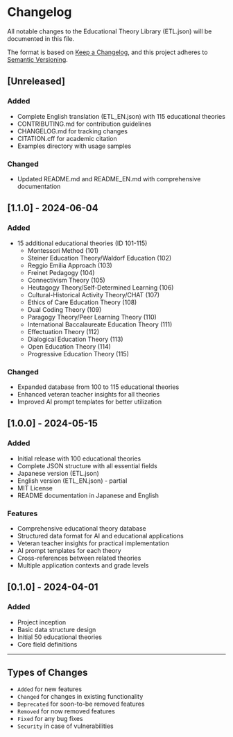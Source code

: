 # Changelog

All notable changes to the Educational Theory Library (ETL.json) will be documented in this file.

The format is based on [Keep a Changelog](https://keepachangelog.com/en/1.0.0/),
and this project adheres to [Semantic Versioning](https://semver.org/spec/v2.0.0.html).

## [Unreleased]

### Added
- Complete English translation (ETL_EN.json) with 115 educational theories
- CONTRIBUTING.md for contribution guidelines
- CHANGELOG.md for tracking changes
- CITATION.cff for academic citation
- Examples directory with usage samples

### Changed
- Updated README.md and README_EN.md with comprehensive documentation

## [1.1.0] - 2024-06-04

### Added
- 15 additional educational theories (ID 101-115)
  - Montessori Method (101)
  - Steiner Education Theory/Waldorf Education (102)
  - Reggio Emilia Approach (103)
  - Freinet Pedagogy (104)
  - Connectivism Theory (105)
  - Heutagogy Theory/Self-Determined Learning (106)
  - Cultural-Historical Activity Theory/CHAT (107)
  - Ethics of Care Education Theory (108)
  - Dual Coding Theory (109)
  - Paragogy Theory/Peer Learning Theory (110)
  - International Baccalaureate Education Theory (111)
  - Effectuation Theory (112)
  - Dialogical Education Theory (113)
  - Open Education Theory (114)
  - Progressive Education Theory (115)

### Changed
- Expanded database from 100 to 115 educational theories
- Enhanced veteran teacher insights for all theories
- Improved AI prompt templates for better utilization

## [1.0.0] - 2024-05-15

### Added
- Initial release with 100 educational theories
- Complete JSON structure with all essential fields
- Japanese version (ETL.json)
- English version (ETL_EN.json) - partial
- MIT License
- README documentation in Japanese and English

### Features
- Comprehensive educational theory database
- Structured data format for AI and educational applications
- Veteran teacher insights for practical implementation
- AI prompt templates for each theory
- Cross-references between related theories
- Multiple application contexts and grade levels

## [0.1.0] - 2024-04-01

### Added
- Project inception
- Basic data structure design
- Initial 50 educational theories
- Core field definitions

---

## Types of Changes

- `Added` for new features
- `Changed` for changes in existing functionality
- `Deprecated` for soon-to-be removed features
- `Removed` for now removed features
- `Fixed` for any bug fixes
- `Security` in case of vulnerabilities

